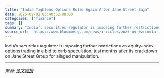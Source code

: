 ```yaml
---
title: "India Tightens Options Rules Again After Jane Street Saga"
date: 2025-09-02T03:40:52+08:00
categories: ["finance"]
tags: []
summary: "India’s securities regulator is imposing further restrictions on equity-index options trading in a bid to curb speculation, just months after its crackdown on Jane Street Group for alleged manipulatio"
source_url: "https://www.bloomberg.com/news/articles/2025-09-02/india-tightens-equity-options-rules-again-after-jane-street-saga"
---
```


India’s securities regulator is imposing further restrictions on equity-index options trading in a bid to curb speculation, just months after its crackdown on Jane Street Group for alleged manipulation.

---

*来源: [原文链接](https://www.bloomberg.com/news/articles/2025-09-02/india-tightens-equity-options-rules-again-after-jane-street-saga)*
